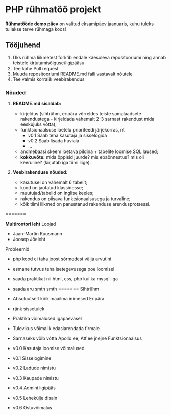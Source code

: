 # PHP rühmatöö projekt
**Rühmatööde demo päev** on valitud eksamipäev jaanuaris, kuhu tuleks tullakse terve rühmaga koos!

## Tööjuhend
1. Üks rühma liikmetest fork'ib endale käesoleva repositooriumi ning annab teistele kirjutamisõiguse/ligipääsu
1. Tee kohe Pull request
1. Muuda repositooriumi README.md faili vastavalt nõutele
1. Tee valmis korralik veebirakendus

### Nõuded

1. **README.md sisaldab:**
    * kirjeldus (sihtrühm, eripära võrreldes teiste samalaadsete rakendustega - kirjeldada vähemalt 2-3 sarnast rakendust mida eeskujuks võtta);
    * funktsionaalsuse loetelu prioriteedi järjekorras, nt
        * v0.1 Saab teha kasutaja ja sisselogida
        * v0.2 Saab lisada huviala
        * ...
    * andmebaasi skeem loetava pildina + tabelite loomise SQL laused;
    * **kokkuvõte:** mida õppisid juurde? mis ebaõnnestus? mis oli keeruline? (kirjutab iga tiimi liige).


2. **Veebirakenduse nõuded:**
    * kasutusel on vähemalt 6 tabelit;
    * kood on jaotatud klassidesse;
    * muutujad/tabelid on inglise keeles;
    * rakendus on piisava funktsionaalsusega ja turvaline;
    * kõik tiimi liikmed on panustanud rakenduse arendusprotsessi.

=======

**Multirootori leht**
Loojad

 - Jaan-Martin Kuusmann
 - Joosep Jõeleht

Probleemid

 - php kood ei taha joost sõrmedest välja arvutini
 - esmane tutvus teha isetegevusega poe loomisel
 - saada praktikat nii html, css, php kui ka mysql-iga
 - saada aru smth smth
=======
Sihtrühm

 - Absoluutselt kõik maailma inimesed
Eripära
 - ränk sissetulek
 - Praktika võimalused igapäevasel
 - Tulevikus võimalik edasiarendada firmale
 - Sarnaseks võib võtta Apollo.ee, Atf.ee jnejne
Funktsionaalsus
 - v0.0 Kasutaja loomise võimalused
 - v0.1 Sisselogimine
 - v0.2 Ladude nimistu
 - v0.3 Kaupade nimistu
 - v0.4 Admini ligipääs
 - v0.5 Lehekülje disain
 - v0.6 Ostuvõimalus 